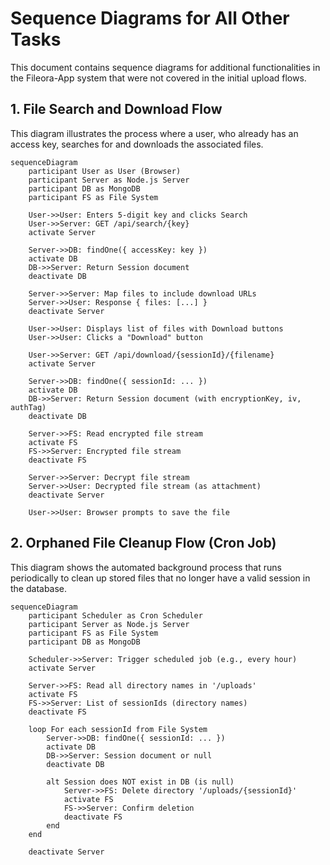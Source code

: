 # Sequence Diagrams for All Other Tasks

This document contains sequence diagrams for additional functionalities in the Fileora-App system that were not covered in the initial upload flows.

## 1. File Search and Download Flow

This diagram illustrates the process where a user, who already has an access key, searches for and downloads the associated files.

```mermaid
sequenceDiagram
    participant User as User (Browser)
    participant Server as Node.js Server
    participant DB as MongoDB
    participant FS as File System

    User->>User: Enters 5-digit key and clicks Search
    User->>Server: GET /api/search/{key}
    activate Server

    Server->>DB: findOne({ accessKey: key })
    activate DB
    DB->>Server: Return Session document
    deactivate DB

    Server->>Server: Map files to include download URLs
    Server->>User: Response { files: [...] }
    deactivate Server

    User->>User: Displays list of files with Download buttons
    User->>User: Clicks a "Download" button

    User->>Server: GET /api/download/{sessionId}/{filename}
    activate Server

    Server->>DB: findOne({ sessionId: ... })
    activate DB
    DB->>Server: Return Session document (with encryptionKey, iv, authTag)
    deactivate DB

    Server->>FS: Read encrypted file stream
    activate FS
    FS->>Server: Encrypted file stream
    deactivate FS

    Server->>Server: Decrypt file stream
    Server->>User: Decrypted file stream (as attachment)
    deactivate Server

    User->>User: Browser prompts to save the file
```

## 2. Orphaned File Cleanup Flow (Cron Job)

This diagram shows the automated background process that runs periodically to clean up stored files that no longer have a valid session in the database.

```mermaid
sequenceDiagram
    participant Scheduler as Cron Scheduler
    participant Server as Node.js Server
    participant FS as File System
    participant DB as MongoDB

    Scheduler->>Server: Trigger scheduled job (e.g., every hour)
    activate Server

    Server->>FS: Read all directory names in '/uploads'
    activate FS
    FS->>Server: List of sessionIds (directory names)
    deactivate FS

    loop For each sessionId from File System
        Server->>DB: findOne({ sessionId: ... })
        activate DB
        DB->>Server: Session document or null
        deactivate DB

        alt Session does NOT exist in DB (is null)
            Server->>FS: Delete directory '/uploads/{sessionId}'
            activate FS
            FS->>Server: Confirm deletion
            deactivate FS
        end
    end

    deactivate Server
```
